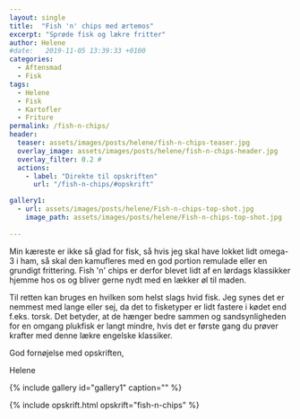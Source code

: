 ```yaml
---
layout: single
title:  "Fish 'n' chips med ærtemos"
excerpt: "Sprøde fisk og lækre fritter"
author: Helene
#date:   2019-11-05 13:39:33 +0100
categories:  
  - Aftensmad
  - Fisk 
tags: 
  - Helene
  - Fisk
  - Kartofler
  - Friture
permalink: /fish-n-chips/
header:
  teaser: assets/images/posts/helene/fish-n-chips-teaser.jpg
  overlay_image: assets/images/posts/helene/fish-n-chips-header.jpg
  overlay_filter: 0.2 # 
  actions:
    - label: "Direkte til opskriften"
      url: "/fish-n-chips/#opskrift"

gallery1:
  - url: assets/images/posts/helene/Fish-n-chips-top-shot.jpg
    image_path: assets/images/posts/helene/Fish-n-chips-top-shot.jpg
    
---
```


Min kæreste er ikke så glad for fisk, så hvis jeg skal have lokket lidt omega-3 i ham, så skal den kamufleres med en god portion remulade eller en grundigt frittering. Fish 'n' chips er derfor blevet lidt af en lørdags klassikker hjemme hos os og bliver gerne nydt med en lækker øl til maden.

Til retten kan bruges en hvilken som helst slags hvid fisk. Jeg synes det er nemmest med lange eller sej, da det to fisketyper er lidt fastere i kødet end f.eks. torsk. Det betyder, at de hænger bedre sammen og sandsynligheden for en omgang plukfisk er langt mindre, hvis det er første gang du prøver krafter med denne lækre engelske klassiker.

God fornøjelse med opskriften,

Helene

{% include gallery id="gallery1"  caption="" %}

{% include opskrift.html opskrift="fish-n-chips" %}